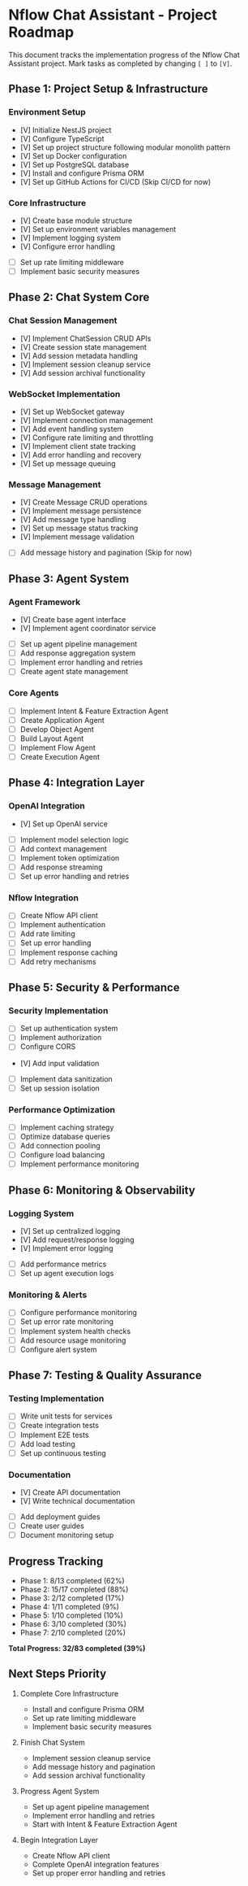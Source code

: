 # Nflow Chat Assistant - Project Roadmap

This document tracks the implementation progress of the Nflow Chat Assistant project. Mark tasks as completed by changing `[ ]` to `[V]`.

## Phase 1: Project Setup & Infrastructure

### Environment Setup

- [V] Initialize NestJS project
- [V] Configure TypeScript
- [V] Set up project structure following modular monolith pattern
- [V] Set up Docker configuration
- [V] Set up PostgreSQL database
- [V] Install and configure Prisma ORM
- [V] Set up GitHub Actions for CI/CD (Skip CI/CD for now)

### Core Infrastructure

- [V] Create base module structure
- [V] Set up environment variables management
- [V] Implement logging system
- [V] Configure error handling
- [ ] Set up rate limiting middleware
- [ ] Implement basic security measures

## Phase 2: Chat System Core

### Chat Session Management

- [V] Implement ChatSession CRUD APIs
- [V] Create session state management
- [V] Add session metadata handling
- [V] Implement session cleanup service
- [V] Add session archival functionality

### WebSocket Implementation

- [V] Set up WebSocket gateway
- [V] Implement connection management
- [V] Add event handling system
- [V] Configure rate limiting and throttling
- [V] Implement client state tracking
- [V] Add error handling and recovery
- [V] Set up message queuing

### Message Management

- [V] Create Message CRUD operations
- [V] Implement message persistence
- [V] Add message type handling
- [V] Set up message status tracking
- [V] Implement message validation
- [ ] Add message history and pagination (Skip for now)

## Phase 3: Agent System

### Agent Framework

- [V] Create base agent interface
- [V] Implement agent coordinator service
- [ ] Set up agent pipeline management
- [ ] Add response aggregation system
- [ ] Implement error handling and retries
- [ ] Create agent state management

### Core Agents

- [ ] Implement Intent & Feature Extraction Agent
- [ ] Create Application Agent
- [ ] Develop Object Agent
- [ ] Build Layout Agent
- [ ] Implement Flow Agent
- [ ] Create Execution Agent

## Phase 4: Integration Layer

### OpenAI Integration

- [V] Set up OpenAI service
- [ ] Implement model selection logic
- [ ] Add context management
- [ ] Implement token optimization
- [ ] Add response streaming
- [ ] Set up error handling and retries

### Nflow Integration

- [ ] Create Nflow API client
- [ ] Implement authentication
- [ ] Add rate limiting
- [ ] Set up error handling
- [ ] Implement response caching
- [ ] Add retry mechanisms

## Phase 5: Security & Performance

### Security Implementation

- [ ] Set up authentication system
- [ ] Implement authorization
- [ ] Configure CORS
- [V] Add input validation
- [ ] Implement data sanitization
- [ ] Set up session isolation

### Performance Optimization

- [ ] Implement caching strategy
- [ ] Optimize database queries
- [ ] Add connection pooling
- [ ] Configure load balancing
- [ ] Implement performance monitoring

## Phase 6: Monitoring & Observability

### Logging System

- [V] Set up centralized logging
- [V] Add request/response logging
- [V] Implement error logging
- [ ] Add performance metrics
- [ ] Set up agent execution logs

### Monitoring & Alerts

- [ ] Configure performance monitoring
- [ ] Set up error rate monitoring
- [ ] Implement system health checks
- [ ] Add resource usage monitoring
- [ ] Configure alert system

## Phase 7: Testing & Quality Assurance

### Testing Implementation

- [ ] Write unit tests for services
- [ ] Create integration tests
- [ ] Implement E2E tests
- [ ] Add load testing
- [ ] Set up continuous testing

### Documentation

- [V] Create API documentation
- [V] Write technical documentation
- [ ] Add deployment guides
- [ ] Create user guides
- [ ] Document monitoring setup

## Progress Tracking

- Phase 1: 8/13 completed (62%)
- Phase 2: 15/17 completed (88%)
- Phase 3: 2/12 completed (17%)
- Phase 4: 1/11 completed (9%)
- Phase 5: 1/10 completed (10%)
- Phase 6: 3/10 completed (30%)
- Phase 7: 2/10 completed (20%)

**Total Progress: 32/83 completed (39%)**

## Next Steps Priority

1. Complete Core Infrastructure

   - Install and configure Prisma ORM
   - Set up rate limiting middleware
   - Implement basic security measures

2. Finish Chat System

   - Implement session cleanup service
   - Add message history and pagination
   - Add session archival functionality

3. Progress Agent System

   - Set up agent pipeline management
   - Implement error handling and retries
   - Start with Intent & Feature Extraction Agent

4. Begin Integration Layer
   - Create Nflow API client
   - Complete OpenAI integration features
   - Set up proper error handling and retries
